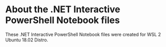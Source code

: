 # About the .NET Interactive PowerShell Notebook files
These .NET Interactive PowerShell Notebook files were created for WSL 2 Ubuntu 18.02 Distro.
